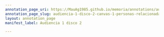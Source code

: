 ```yaml
---
annotation_page_uri: https://MauAg1985.github.io/memoria/annotations/audiencia-1-disco-2-canvas-1-personas-relacionadas.json
annotation_page_slug: audiencia-1-disco-2-canvas-1-personas-relacionadas
layout: annotation_page
manifest_label: Audiencia 1 disco 2

---
```


